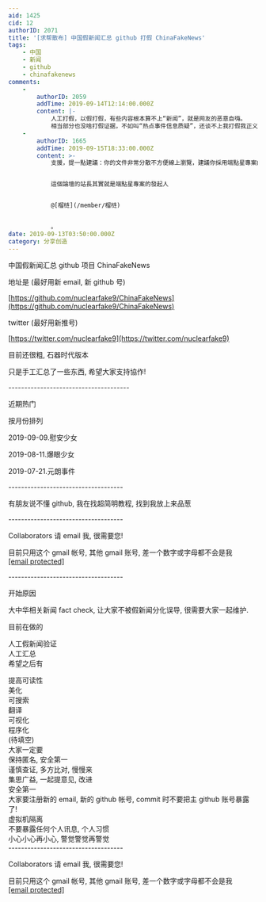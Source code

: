 ```yaml
---
aid: 1425
cid: 12
authorID: 2071
title: '[求帮散布] 中国假新闻汇总 github 打假 ChinaFakeNews'
tags:
    - 中国
    - 新闻
    - github
    - chinafakenews
comments:
    -
        authorID: 2059
        addTime: 2019-09-14T12:14:00.000Z
        content: |-
            人工打假，以假打假，有些内容根本算不上“新闻”，就是网友的恶意自嗨。  
            相当部分也没啥打假证据，不如叫“热点事件信息质疑”，还谈不上我打假我正义，而且真相这种东西生存周期太短，最终都会被立场淹没。
    -
        authorID: 1665
        addTime: 2019-09-15T18:33:00.000Z
        content: >-
            支援，提一點建議：你的文件非常分散不方便線上瀏覽，建議你採用端點星專案的程式碼，它是一個Jekyll靜態網站模板，專門針對新聞報道優化的介面。


            這個論壇的站長其實就是端點星專案的發起人


            @[榴梿](/member/榴梿)


            。
date: 2019-09-13T03:50:00.000Z
category: 分享创造
---
```


中国假新闻汇总 github 项目 ChinaFakeNews

地址是 (最好用新 email, 新 github 号)

[https://github.com/nuclearfake9/ChinaFakeNews](https://github.com/nuclearfake9/ChinaFakeNews)

twitter (最好用新推号)

[https://twitter.com/nuclearfake9](https://twitter.com/nuclearfake9)

目前还很粗, 石器时代版本

只是手工汇总了一些东西, 希望大家支持協作!

\--------------------------------------

近期热门

按月份排列

2019-09-09.慰安少女

2019-08-11.爆眼少女

2019-07-21.元朗事件

\------------------------------------

有朋友说不懂 github, 我在找超简明教程, 找到我放上来品葱

\------------------------------------

Collaborators 请 email 我, 很需要您!

目前只用这个 gmail 帐号, 其他 gmail 账号, 差一个数字或字母都不会是我  
[\[email protected\]](/cdn-cgi/l/email-protection)

\------------------------------------

开始原因

大中华相关新闻 fact check, 让大家不被假新闻分化误导, 很需要大家一起维护.

目前在做的

人工假新闻验证  
人工汇总  
希望之后有

提高可读性  
美化  
可搜索  
翻译  
可视化  
程序化  
(待填空)  
大家一定要  
保持匿名, 安全第一  
谨慎查证, 多方比对, 慢慢来  
集思广益, 一起提意见, 改进  
安全第一  
大家要注册新的 email, 新的 github 帐号, commit 时不要把主 github 账号暴露了!  
虚拟机隔离  
不要暴露任何个人讯息, 个人习惯  
小心小心再小心, 警觉警觉再警觉  
\------------------------------------

Collaborators 请 email 我, 很需要您!

目前只用这个 gmail 帐号, 其他 gmail 账号, 差一个数字或字母都不会是我  
[\[email protected\]](/cdn-cgi/l/email-protection)
